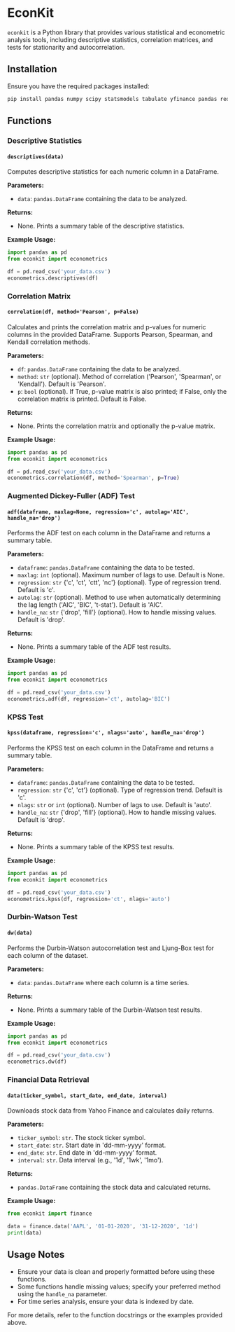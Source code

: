 
# EconKit

`econkit` is a Python library that provides various statistical and econometric analysis tools, including descriptive statistics, correlation matrices, and tests for stationarity and autocorrelation.

## Installation

Ensure you have the required packages installed:
```bash
pip install pandas numpy scipy statsmodels tabulate yfinance pandas requests tabulate warnings
```

## Functions

### Descriptive Statistics

#### `descriptives(data)`

Computes descriptive statistics for each numeric column in a DataFrame.

**Parameters:**
- `data`: `pandas.DataFrame` containing the data to be analyzed.

**Returns:**
- None. Prints a summary table of the descriptive statistics.

**Example Usage:**
```python
import pandas as pd
from econkit import econometrics

df = pd.read_csv('your_data.csv')
econometrics.descriptives(df)
```

### Correlation Matrix

#### `correlation(df, method='Pearson', p=False)`

Calculates and prints the correlation matrix and p-values for numeric columns in the provided DataFrame. Supports Pearson, Spearman, and Kendall correlation methods.

**Parameters:**
- `df`: `pandas.DataFrame` containing the data to be analyzed.
- `method`: `str` (optional). Method of correlation ('Pearson', 'Spearman', or 'Kendall'). Default is 'Pearson'.
- `p`: `bool` (optional). If True, p-value matrix is also printed; if False, only the correlation matrix is printed. Default is False.

**Returns:**
- None. Prints the correlation matrix and optionally the p-value matrix.

**Example Usage:**
```python
import pandas as pd
from econkit import econometrics

df = pd.read_csv('your_data.csv')
econometrics.correlation(df, method='Spearman', p=True)
```

### Augmented Dickey-Fuller (ADF) Test

#### `adf(dataframe, maxlag=None, regression='c', autolag='AIC', handle_na='drop')`

Performs the ADF test on each column in the DataFrame and returns a summary table.

**Parameters:**
- `dataframe`: `pandas.DataFrame` containing the data to be tested.
- `maxlag`: `int` (optional). Maximum number of lags to use. Default is None.
- `regression`: `str` {'c', 'ct', 'ctt', 'nc'} (optional). Type of regression trend. Default is 'c'.
- `autolag`: `str` (optional). Method to use when automatically determining the lag length ('AIC', 'BIC', 't-stat'). Default is 'AIC'.
- `handle_na`: `str` {'drop', 'fill'} (optional). How to handle missing values. Default is 'drop'.

**Returns:**
- None. Prints a summary table of the ADF test results.

**Example Usage:**
```python
import pandas as pd
from econkit import econometrics

df = pd.read_csv('your_data.csv')
econometrics.adf(df, regression='ct', autolag='BIC')
```

### KPSS Test

#### `kpss(dataframe, regression='c', nlags='auto', handle_na='drop')`

Performs the KPSS test on each column in the DataFrame and returns a summary table.

**Parameters:**
- `dataframe`: `pandas.DataFrame` containing the data to be tested.
- `regression`: `str` {'c', 'ct'} (optional). Type of regression trend. Default is 'c'.
- `nlags`: `str` or `int` (optional). Number of lags to use. Default is 'auto'.
- `handle_na`: `str` {'drop', 'fill'} (optional). How to handle missing values. Default is 'drop'.

**Returns:**
- None. Prints a summary table of the KPSS test results.

**Example Usage:**
```python
import pandas as pd
from econkit import econometrics

df = pd.read_csv('your_data.csv')
econometrics.kpss(df, regression='ct', nlags='auto')
```

### Durbin-Watson Test

#### `dw(data)`

Performs the Durbin-Watson autocorrelation test and Ljung-Box test for each column of the dataset.

**Parameters:**
- `data`: `pandas.DataFrame` where each column is a time series.

**Returns:**
- None. Prints a summary table of the Durbin-Watson test results.

**Example Usage:**
```python
import pandas as pd
from econkit import econometrics

df = pd.read_csv('your_data.csv')
econometrics.dw(df)
```

### Financial Data Retrieval

#### `data(ticker_symbol, start_date, end_date, interval)`

Downloads stock data from Yahoo Finance and calculates daily returns.

**Parameters:**
- `ticker_symbol`: `str`. The stock ticker symbol.
- `start_date`: `str`. Start date in 'dd-mm-yyyy' format.
- `end_date`: `str`. End date in 'dd-mm-yyyy' format.
- `interval`: `str`. Data interval (e.g., '1d', '1wk', '1mo').

**Returns:**
- `pandas.DataFrame` containing the stock data and calculated returns.

**Example Usage:**
```python
from econkit import finance

data = finance.data('AAPL', '01-01-2020', '31-12-2020', '1d')
print(data)
```

## Usage Notes

- Ensure your data is clean and properly formatted before using these functions.
- Some functions handle missing values; specify your preferred method using the `handle_na` parameter.
- For time series analysis, ensure your data is indexed by date.

For more details, refer to the function docstrings or the examples provided above.
